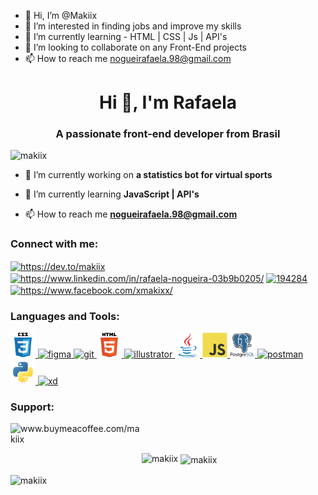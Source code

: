 - 👋 Hi, I’m @Makiix
- 👀 I’m interested in finding jobs and improve my skills
- 🌱 I’m currently learning - HTML | CSS | Js | API's
- 💞️ I’m looking to collaborate on any Front-End projects
- 📫 How to reach me nogueirafaela.98@gmail.com

<!---
Makiix/Makiix is a ✨ special ✨ repository because its `README.md` (this file) appears on your GitHub profile.
You can click the Preview link to take a look at your changes.
--->

<h1 align="center">Hi 👋, I'm Rafaela</h1>
<h3 align="center">A passionate front-end developer from Brasil</h3>

<p align="left"> <img src="https://komarev.com/ghpvc/?username=makiix&label=Profile%20views&color=0e75b6&style=flat" alt="makiix" /> </p>

- 🔭 I’m currently working on **a statistics bot for virtual sports**

- 🌱 I’m currently learning **JavaScript | API's**

- 📫 How to reach me **nogueirafaela.98@gmail.com**

<h3 align="left">Connect with me:</h3>
<p align="left">
<a href="https://dev.to/https://dev.to/makiix" target="blank"><img align="center" src="https://raw.githubusercontent.com/rahuldkjain/github-profile-readme-generator/master/src/images/icons/Social/devto.svg" alt="https://dev.to/makiix" height="30" width="40" /></a>
<a href="https://linkedin.com/in/https://www.linkedin.com/in/rafaela-nogueira-03b9b0205/" target="blank"><img align="center" src="https://raw.githubusercontent.com/rahuldkjain/github-profile-readme-generator/master/src/images/icons/Social/linked-in-alt.svg" alt="https://www.linkedin.com/in/rafaela-nogueira-03b9b0205/" height="30" width="40" /></a>
<a href="https://stackoverflow.com/users/194284" target="blank"><img align="center" src="https://raw.githubusercontent.com/rahuldkjain/github-profile-readme-generator/master/src/images/icons/Social/stack-overflow.svg" alt="194284" height="30" width="40" /></a>
<a href="https://fb.com/https://www.facebook.com/xmakixx/" target="blank"><img align="center" src="https://raw.githubusercontent.com/rahuldkjain/github-profile-readme-generator/master/src/images/icons/Social/facebook.svg" alt="https://www.facebook.com/xmakixx/" height="30" width="40" /></a>
</p>

<h3 align="left">Languages and Tools:</h3>
<p align="left"> <a href="https://www.w3schools.com/css/" target="_blank" rel="noreferrer"> <img src="https://raw.githubusercontent.com/devicons/devicon/master/icons/css3/css3-original-wordmark.svg" alt="css3" width="40" height="40"/> </a> <a href="https://www.figma.com/" target="_blank" rel="noreferrer"> <img src="https://www.vectorlogo.zone/logos/figma/figma-icon.svg" alt="figma" width="40" height="40"/> </a> <a href="https://git-scm.com/" target="_blank" rel="noreferrer"> <img src="https://www.vectorlogo.zone/logos/git-scm/git-scm-icon.svg" alt="git" width="40" height="40"/> </a> <a href="https://www.w3.org/html/" target="_blank" rel="noreferrer"> <img src="https://raw.githubusercontent.com/devicons/devicon/master/icons/html5/html5-original-wordmark.svg" alt="html5" width="40" height="40"/> </a> <a href="https://www.adobe.com/in/products/illustrator.html" target="_blank" rel="noreferrer"> <img src="https://www.vectorlogo.zone/logos/adobe_illustrator/adobe_illustrator-icon.svg" alt="illustrator" width="40" height="40"/> </a> <a href="https://www.java.com" target="_blank" rel="noreferrer"> <img src="https://raw.githubusercontent.com/devicons/devicon/master/icons/java/java-original.svg" alt="java" width="40" height="40"/> </a> <a href="https://developer.mozilla.org/en-US/docs/Web/JavaScript" target="_blank" rel="noreferrer"> <img src="https://raw.githubusercontent.com/devicons/devicon/master/icons/javascript/javascript-original.svg" alt="javascript" width="40" height="40"/> </a> <a href="https://www.postgresql.org" target="_blank" rel="noreferrer"> <img src="https://raw.githubusercontent.com/devicons/devicon/master/icons/postgresql/postgresql-original-wordmark.svg" alt="postgresql" width="40" height="40"/> </a> <a href="https://postman.com" target="_blank" rel="noreferrer"> <img src="https://www.vectorlogo.zone/logos/getpostman/getpostman-icon.svg" alt="postman" width="40" height="40"/> </a> <a href="https://www.python.org" target="_blank" rel="noreferrer"> <img src="https://raw.githubusercontent.com/devicons/devicon/master/icons/python/python-original.svg" alt="python" width="40" height="40"/> </a> <a href="https://www.adobe.com/products/xd.html" target="_blank" rel="noreferrer"> <img src="https://cdn.worldvectorlogo.com/logos/adobe-xd.svg" alt="xd" width="40" height="40"/> </a> </p>

<h3 align="left">Support:</h3>
<p><a href="https://www.buymeacoffee.com/www.buymeacoffee.com/makiix"> <img align="left" src="https://cdn.buymeacoffee.com/buttons/v2/default-yellow.png" height="50" width="210" alt="www.buymeacoffee.com/makiix" /></a></p><br><br>

<p><img align="left" src="https://github-readme-stats.vercel.app/api/top-langs?username=makiix&show_icons=true&locale=en&layout=compact" alt="makiix" /></p>

<p>&nbsp;<img align="center" src="https://github-readme-stats.vercel.app/api?username=makiix&show_icons=true&locale=en" alt="makiix" /></p>

<p><img align="center" src="https://github-readme-streak-stats.herokuapp.com/?user=makiix&" alt="makiix" /></p>
